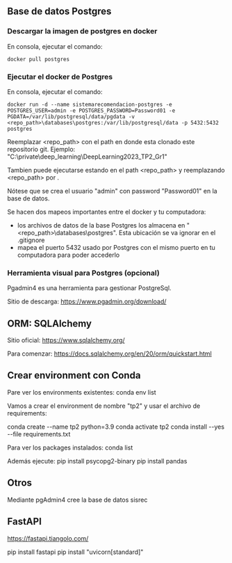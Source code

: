 ## Base de datos Postgres

### Descargar la imagen de postgres en docker

En consola, ejecutar el comando:
```
docker pull postgres
```

### Ejecutar el docker de Postgres

En consola, ejecutar el comando:
```
docker run -d --name sistemarecomendacion-postgres -e POSTGRES_USER=admin -e POSTGRES_PASSWORD=Password01 -e PGDATA=/var/lib/postgresql/data/pgdata -v <repo_path>\databases\postgres:/var/lib/postgresql/data -p 5432:5432 postgres
```

Reemplazar <repo_path> con el path en donde esta clonado este repositorio git.
Ejemplo: "C:\private\deep_learning\DeepLearning2023_TP2_Gr1"

Tambien puede ejecutarse estando en el path <repo_path> y reemplazando <repo_path> por .

Nótese que se crea el usuario "admin" con password "Password01" en la base de datos.

Se hacen dos mapeos importantes entre el docker y tu computadora:
- los archivos de datos de la base Postgres los almacena en "<repo_path>\databases\postgres". Esta ubicación se va ignorar en el .gitignore
- mapea el puerto 5432 usado por Postgres con el mismo puerto en tu computadora para poder accederlo


### Herramienta visual para Postgres (opcional)

Pgadmin4 es una herramienta para gestionar PostgreSql.

Sitio de descarga:
https://www.pgadmin.org/download/


## ORM: SQLAlchemy

Sitio oficial:
https://www.sqlalchemy.org/

Para comenzar:
https://docs.sqlalchemy.org/en/20/orm/quickstart.html


## Crear environment con Conda

Pare ver los environments existentes:
conda env list

Vamos a crear el environment de nombre "tp2" y usar el archivo de requirements:

conda create --name tp2 python=3.9
conda activate tp2
conda install --yes --file requirements.txt

Para ver los packages instalados:
conda list

Además ejecute:
pip install psycopg2-binary
pip install pandas

## Otros

Mediante pgAdmin4 cree la base de datos sisrec

## FastAPI

https://fastapi.tiangolo.com/

pip install fastapi
pip install "uvicorn[standard]"